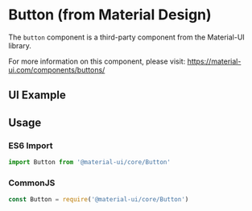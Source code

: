# Button (from Material Design)

The `button` component is a third-party component from the Material-UI library. 

For more information on this component, please visit: https://material-ui.com/components/buttons/

## UI Example

<!-- STORY -->

## Usage

### ES6 Import
```js
import Button from '@material-ui/core/Button'
```

### CommonJS

```js
const Button = require('@material-ui/core/Button')
```